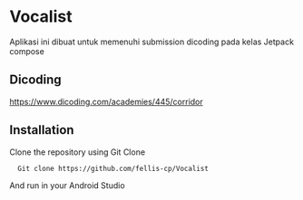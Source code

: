 
# Vocalist 

Aplikasi ini dibuat untuk memenuhi submission dicoding pada kelas Jetpack compose


## Dicoding 

https://www.dicoding.com/academies/445/corridor

## Installation

Clone the repository using Git Clone

```bash
  Git clone https://github.com/fellis-cp/Vocalist
```
 And run in your Android Studio

